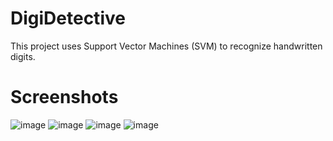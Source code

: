# DigiDetective
This project uses Support Vector Machines (SVM) to recognize  handwritten digits.


# Screenshots

![image](https://user-images.githubusercontent.com/74011816/226183379-4ec8176f-5d1f-4c7a-9bd5-60d786f94ff1.png)
![image](https://user-images.githubusercontent.com/74011816/226183390-330f9ccb-6aa8-405e-b2cd-6747ffb72093.png)
![image](https://user-images.githubusercontent.com/74011816/226183395-73b36690-72d9-4bb3-ac9f-d709d6ea0c63.png)
![image](https://user-images.githubusercontent.com/74011816/226183401-85957299-8bbf-4b6c-8f02-94873420e88c.png)
